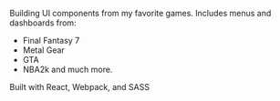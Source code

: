 Building UI components from my favorite games. Includes menus and dashboards from:
* Final Fantasy 7
* Metal Gear
* GTA
* NBA2k and much more.
 
 Built with React, Webpack, and SASS
